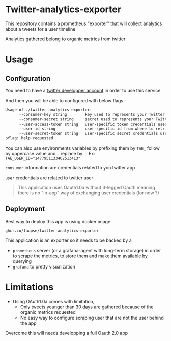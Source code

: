 # Twitter-analytics-exporter

This repository contains a prometheus "exporter" that will collect analytics about a tweets for a user timeline

Analytics gathered belong to organic metrics from twitter

# Usage

## Configuration

You need to have a [twitter developper account](https://developer.twitter.com/en/docs/platform-overview) in order to use this service

And then you will be able to configured with below flags :
``` bash
Usage of ./twitter-analytics-exporter:
      --consumer-key string        key used to represents your Twitter developer app
      --consumer-secret string     secret used to represents your Twitter developer app
      --user-access-token string   user-specific token credentials used to authenticate OAuth 1.0a
      --user-id string             user-specific id from where to retrieve timeline
      --user-secret-token string   user-specific secret credentials used to authenticate OAuth 1.0a
pflag: help requested
```
You can also use environments variables by prefixing them by `TAE_` follow by uppercase value and `-` replace by `_`. Ex: `TAE_USER_ID="1477951133402513413"`

`consumer` information are credentials related to you twitter app

`user` credentials are related to twitter user

> This application uses Oauth1.0a without 3-legged Oauth meaning there is no "in-app" way of exchanging user credentials (for now ?)

## Deployment 

Best way to deploy this app is using docker image
``` bash
ghcr.io/laupse/twitter-analytics-exporter
```

This application is an exporter so it needs to be backed by a 
* `prometheus` server (or a grafana-agent with long-term storage) in order to scrape the metrics, to store them and make them available by querying 
* `grafana` to pretty visualization

# Limitations

* Using OAuth1.0a comes with limitation, 
    * Only tweets younger than 30 days are gathered because of the organic metrics requested
    * No easy way to configure scraping user that are not the user behind the app 

Overcome this will needs developping a full Oauth 2.0 app